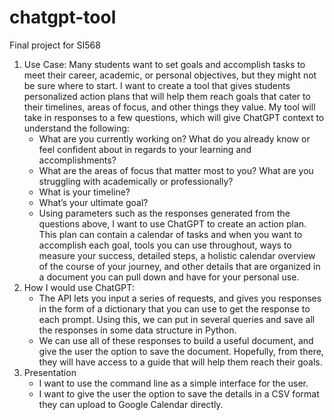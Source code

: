 # chatgpt-tool
Final project for SI568

1. Use Case: Many students want to set goals and accomplish tasks to meet their career, academic, or personal objectives, but they might not be sure where to start. I want to create a tool that gives students personalized action plans that will help them reach goals that cater to their timelines, areas of focus, and other things they value. My tool will take in responses to a few questions, which will give ChatGPT context to understand the following:
    - What are you currently working on? What do you already know or feel confident about in regards to your learning and accomplishments?
    - What are the areas of focus that matter most to you? What are you struggling with academically or professionally?
    - What is your timeline?
    - What’s your ultimate goal?
    - Using parameters such as the responses generated from the questions above, I want to use ChatGPT to create an action plan. This plan can contain a calendar of tasks and when you want to accomplish each goal, tools you can use throughout, ways to measure your success, detailed steps, a holistic calendar overview of the course of your journey, and other details that are organized in a document you can pull down and have for your personal use.
2. How I would use ChatGPT:
    - The API lets you input a series of requests, and gives you responses in the form of a dictionary that you can use to get the response to each prompt. Using this, we can put in several queries and save all the responses in some data structure in Python.
    - We can use all of these responses to build a useful document, and give the user the option to save the document. Hopefully, from there, they will have access to a guide that will help them reach their goals.
3. Presentation
    - I want to use the command line as a simple interface for the user.
    - I want to give the user the option to save the details in a CSV format they can upload to Google Calendar directly.
